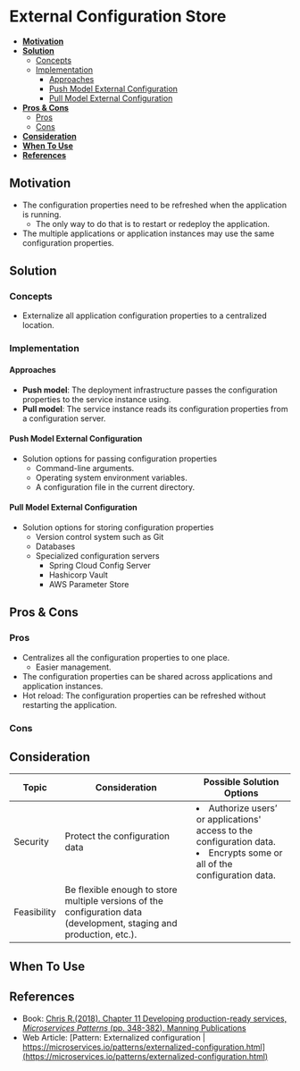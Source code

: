 # External Configuration Store

- [**Motivation**](#motivation)
- [**Solution**](#solution)
   - [Concepts](#concepts)
   - [Implementation](#implementation)
      - [Approaches](#approaches)
      - [Push Model External Configuration](#push-model-external-configuration)
      - [Pull Model External Configuration](#pull-model-external-configuration)
- [**Pros & Cons**](#pros--cons)
   - [Pros](#pros)
   - [Cons](#cons)
- [**Consideration**](#consideration)
- [**When To Use**](#when-to-use)
- [**References**](#references)

## Motivation
- The configuration properties need to be refreshed when the application is running.
   - The only way to do that is to restart or redeploy the application.
- The multiple applications or application instances may use the same configuration properties.

## Solution
### Concepts
- Externalize all application configuration properties to a centralized location.

### Implementation
#### Approaches
- **Push model**: The deployment infrastructure passes the configuration properties to the service instance using.
- **Pull model**: The service instance reads its configuration properties from a configuration server.

#### Push Model External Configuration
- Solution options for passing configuration properties
   - Command-line arguments.
   - Operating system environment variables.
   - A configuration file in the current directory.

#### Pull Model External Configuration
- Solution options for storing configuration properties
   - Version control system such as Git
   - Databases
   - Specialized configuration servers
      - Spring Cloud Config Server
      - Hashicorp Vault
      - AWS Parameter Store

## Pros & Cons
### Pros
- Centralizes all the configuration properties to one place.
   - Easier management.
- The configuration properties can be shared across applications and application instances.
- Hot reload: The configuration properties can be refreshed without restarting the application.

### Cons

## Consideration
| Topic | Consideration | Possible Solution Options |
|----|-----|-----|
| Security | Protect the configuration data | <li>Authorize users’ or applications' access to the configuration data.<li>Encrypts some or all of the configuration data. |
| Feasibility | Be flexible enough to store multiple versions of the configuration data (development, staging and production, etc.). | |

## When To Use
## References
- Book: [Chris R.(2018). Chapter 11 Developing production-ready services, *Microservices Patterns* (pp. 348-382). Manning Publications](https://www.manning.com/books/microservices-patterns)
- Web Article: [Pattern: Externalized configuration | https://microservices.io/patterns/externalized-configuration.html](https://microservices.io/patterns/externalized-configuration.html)
